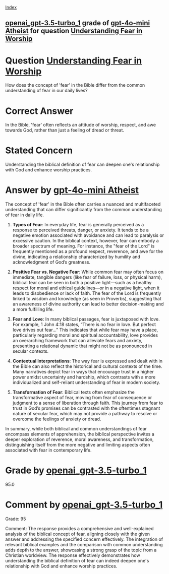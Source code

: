
[Index](../../../../index.md)
## [openai_gpt-3.5-turbo_1](../../../grading_models/openai_gpt-3.5-turbo_1.md) grade of [gpt-4o-mini Atheist](../../../answering_models/gpt-4o-mini_Atheist.md) for question [Understanding Fear in Worship](../../../questions/Understanding_Fear_in_Worship.md)

# Question [Understanding Fear in Worship](../../../questions/Understanding_Fear_in_Worship.md)
How does the concept of 'fear' in the Bible differ from the common understanding of fear in our daily lives?

# Correct Answer
In the Bible, 'fear' often reflects an attitude of worship, respect, and awe towards God, rather than just a feeling of dread or threat.

# Stated Concern
Understanding the biblical definition of fear can deepen one's relationship with God and enhance worship practices.

# Answer by [gpt-4o-mini Atheist](../../../answering_models/gpt-4o-mini_Atheist.md)
The concept of 'fear' in the Bible often carries a nuanced and multifaceted understanding that can differ significantly from the common understanding of fear in daily life. 

1. **Types of Fear**: In everyday life, fear is generally perceived as a response to perceived threats, danger, or anxiety. It tends to be a negative emotion associated with avoidance and can lead to paralysis or excessive caution. In the biblical context, however, fear can embody a broader spectrum of meaning. For instance, the "fear of the Lord" is frequently mentioned as a profound respect, reverence, and awe for the divine, indicating a relationship characterized by humility and acknowledgment of God’s greatness.

2. **Positive Fear vs. Negative Fear**: While common fear may often focus on immediate, tangible dangers (like fear of failure, loss, or physical harm), biblical fear can be seen in both a positive light—such as a healthy respect for moral and ethical guidelines—or in a negative light, when it leads to disobedience or lack of faith. The fear of the Lord is frequently linked to wisdom and knowledge (as seen in Proverbs), suggesting that an awareness of divine authority can lead to better decision-making and a more fulfilling life.

3. **Fear and Love**: In many biblical passages, fear is juxtaposed with love. For example, 1 John 4:18 states, “There is no fear in love. But perfect love drives out fear…” This indicates that while fear may have a place, particularly regarding moral and spiritual accountability, love provides an overarching framework that can alleviate fears and anxiety, presenting a relational dynamic that might not be as pronounced in secular contexts.

4. **Contextual Interpretations**: The way fear is expressed and dealt with in the Bible can also reflect the historical and cultural contexts of the time. Many narratives depict fear in ways that encourage trust in a higher power amidst uncertainty and hardship, which contrasts with a more individualized and self-reliant understanding of fear in modern society.

5. **Transformation of Fear**: Biblical texts often emphasize the transformative aspect of fear, moving from fear of consequence or judgment to a sense of liberation through faith. This journey from fear to trust in God’s promises can be contrasted with the oftentimes stagnant nature of secular fear, which may not provide a pathway to resolve or overcome the feelings of anxiety or dread.

In summary, while both biblical and common understandings of fear encompass elements of apprehension, the biblical perspective invites a deeper exploration of reverence, moral awareness, and transformation, distinguishing itself from the more negative and limiting aspects often associated with fear in contemporary life.

# Grade by [openai_gpt-3.5-turbo_1](../../../grading_models/openai_gpt-3.5-turbo_1.md)
95.0

# Comment by [openai_gpt-3.5-turbo_1](../../../grading_models/openai_gpt-3.5-turbo_1.md)
Grade: 95

Comment: The response provides a comprehensive and well-explained analysis of the biblical concept of fear, aligning closely with the given answer and addressing the specified concern effectively. The integration of relevant biblical examples and the comparison with common understanding adds depth to the answer, showcasing a strong grasp of the topic from a Christian worldview. The response effectively demonstrates how understanding the biblical definition of fear can indeed deepen one's relationship with God and enhance worship practices.

